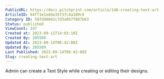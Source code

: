 ```yaml
---
PublicURL: https://docs.pitchprint.com/article/148-creating-text-art
ArticleID: 64ff1e1edda35f3fc4a189c6
Category ID: 58fd98042c7d3a057f887b63
Status: published
ViewCount: 247
Created at: 2023-09-11T14:03:10Z
Created By: 205509
Updated At: 2023-09-14T06:42:08Z
Updated By: 205509
Last Published: 2023-09-14T06:42:08Z
Slug: creating-text-art
---
```

Admin can create a Text Style while creating or editing their designs.
